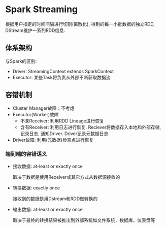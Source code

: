 # Spark Streaming

根据用户指定的时间间隔进行切割(离散化), 得到的每一小批数据的独立RDD,
DStream维护一系列RDD信息.

## 体系架构

与Spark的区别:

* Driver: StreamingContext extends SparkContext
* Executor: 某些Task将负责从外部不断获取数据流

## 容错机制

* Cluster Manager故障：不考虑
* Executor(Worker)故障
  * 不含Receiver: 利用RDD Lineage进行恢复
  * 含有Receiver: 利用日志进行恢复.
    Reciever将数据存入本地和外部存储, 记录日志, 通知Driver.
    Driver记录元数据日志.
* Driver故障: 利用(元数据)检查点进行恢复

### 端到端的容错语义

* 接收数据: at-least or exactly once

  取决于数据是使用Receiver或其它方式从数据源接收的

* 转换数据: exactly once

  接收到的数据是用Dstream和RDD做转换的

* 输出数据: at-least or exactly once

  取决于最终的转换结果被推出到外部系统如文件系统，数据库，仪表盘等